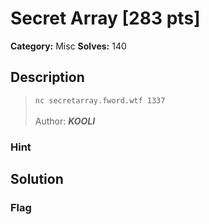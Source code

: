# Secret Array [283 pts]

**Category:** Misc
**Solves:** 140

## Description
>`nc secretarray.fword.wtf 1337`
<br><br>
Author: **_KOOLI_**

### Hint


## Solution

### Flag

